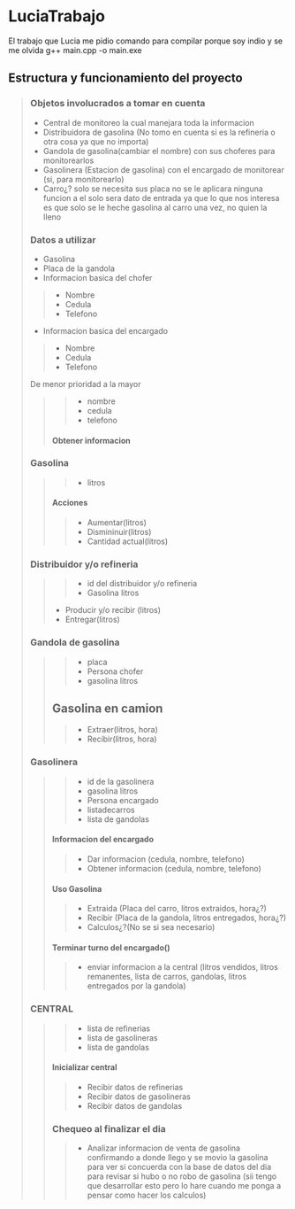 # LuciaTrabajo  

El trabajo que Lucia me pidio
comando para compilar porque soy indio y se me olvida
g++ main.cpp -o main.exe

## Estructura y funcionamiento del proyecto  

>### Objetos involucrados a tomar en cuenta  
  >
  >- Central de monitoreo la cual manejara toda la informacion
  >- Distribuidora de gasolina (No tomo en cuenta si es la refineria o otra cosa ya que no importa)
  >- Gandola de gasolina(cambiar el nombre) con sus choferes para monitorearlos
  >- Gasolinera (Estacion de gasolina) con el encargado de monitorear (si, para monitorearlo)
  >- Carro¿? solo se necesita sus placa no se le aplicara ninguna funcion a el solo sera dato de entrada ya que lo que nos interesa es que solo se le heche gasolina al carro una vez, no quien la lleno
  >
>### Datos a utilizar
>
>- Gasolina
>- Placa de la gandola
>- Informacion basica del chofer
>
>>- Nombre
>>- Cedula
>>- Telefono
>
>- Informacion basica del encargado
>
>>- Nombre
>>- Cedula
>>- Telefono
>>
>
>
> De menor prioridad a la mayor
>
>
>>>- nombre
>>>- cedula
>>>- telefono
>>>
>>#### Obtener informacion  
>
>
>### Gasolina
>
>>>- litros
>>
>>#### Acciones
>>
  >>>- Aumentar(litros)
  >>>- Dismininuir(litros)
  >>>- Cantidad actual(litros)
  >
  >### Distribuidor y/o refineria
>
  >>>- id del distribuidor y/o refineria
  >>>- Gasolina litros
  >>>
  >>- Producir y/o recibir (litros)
  >>- Entregar(litros)
>
  >### Gandola de gasolina
  >
  >>>- placa
  >>>- Persona chofer
  >>>- gasolina litros
  >>
  >>## Gasolina en camion
  >>
  >>>- Extraer(litros, hora)
  >>>- Recibir(litros, hora)
  >
  >### Gasolinera
  >
  >>>- id de la gasolinera
  >>>- gasolina litros
  >>>- Persona encargado
  >>>- listadecarros
  >>>- lista de gandolas
  >>
  >>#### Informacion del encargado
  >>
  >>>- Dar informacion (cedula, nombre, telefono)
  >>>- Obtener informacion (cedula, nombre, telefono)
  >>
  >>#### Uso Gasolina
  >>
  >>>- Extraida (Placa del carro, litros extraidos, hora¿?)
  >>>- Recibir (Placa de la gandola, litros entregados, hora¿?)
  >>>- Calculos¿?(No se si sea necesario)
  >>
  >>#### Terminar turno del encargado()
  >>
  >>>- enviar informacion a la central (litros vendidos, litros remanentes, lista de carros, gandolas, litros entregados por la gandola)
  >
  >### CENTRAL
>
  >>>- lista de refinerias
  >>>- lista de gasolineras
  >>>- lista de gandolas
  >>
  >>#### Inicializar central
>>
  >>>- Recibir datos de refinerias
  >>>- Recibir datos de gasolineras
  >>>- Recibir datos de gandolas
>>
  >>### Chequeo al finalizar el dia
  >>
  >>>- Analizar informacion de venta de gasolina confirmando a donde llego y se movio la gasolina para ver si concuerda con la base de datos del dia para revisar si hubo o no robo de gasolina (sii tengo que desarrollar esto pero lo hare cuando me ponga a pensar como hacer los calculos)
